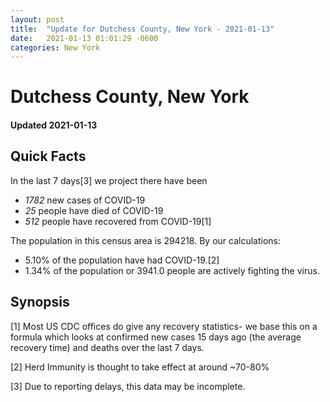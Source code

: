```yaml
---
layout: post
title:  "Update for Dutchess County, New York - 2021-01-13"
date:   2021-01-13 01:01:29 -0600
categories: New York
---
```


# Dutchess County, New York
#### Updated 2021-01-13

## Quick Facts

In the last 7 days[3] we project there have been
- *1782* new cases of COVID-19
- *25* people have died of COVID-19
- *512* people have recovered from COVID-19[1]

The population in this census area is 294218. By our calculations:
- 5.10% of the population have had COVID-19.[2]
- 1.34% of the population or 3941.0 people are actively fighting the virus.

## Synopsis




[1] Most US CDC offices do give any recovery statistics- we base this on a formula which looks at confirmed new cases
15 days ago (the average recovery time) and deaths over the last 7 days.

[2] Herd Immunity is thought to take effect at around ~70-80%

[3] Due to reporting delays, this data may be incomplete.
 
    